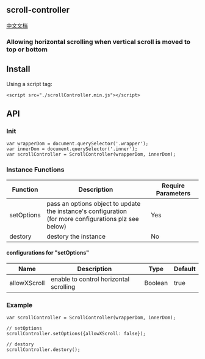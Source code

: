 ## scroll-controller
[中文文档](https://github.com/trevorHsu/javascriptDemo/blob/master/scrollController/README-CH.md)

### Allowing horizontal scrolling when vertical scroll is moved to top or bottom

## Install

Using a script tag:
```
<script src="./scrollController.min.js"></script>
```

## API

### Init

```
var wrapperDom = document.querySelector('.wrapper');
var innerDom = document.querySelector('.inner');
var scrollController = ScrollController(wrapperDom, innerDom);
```

### Instance Functions
|Function|Description|Require Parameters|
|-|-|-|
|setOptions|pass an options object to update the instance's configuration<br/> (for more configurations plz see below)|Yes|
|destory|destory the instance|No|

#### configurations for "setOptions"
|Name|Description|Type|Default|
|-|-|-|-|
|allowXScroll|enable to control horizontal scrolling|Boolean|true|


### Example
```
var scrollController = ScrollController(wrapperDom, innerDom);
```

```
// setOptions
scrollController.setOptions({allowXScroll: false});
```

```
// destory
scrollController.destory();
```
